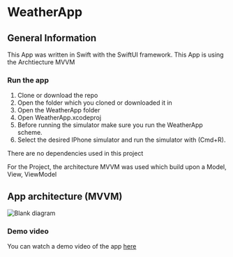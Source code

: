 # WeatherApp

## General Information

This App was written in Swift with the SwiftUI framework. 
This App is using the Archtiecture MVVM

### Run the app
1. Clone or download the repo
2. Open the folder which you cloned or downloaded it in
3. Open the WeatherApp folder
4. Open WeatherApp.xcodeproj
5. Before running the simulator make sure you run the WeatherApp scheme. 
6. Select the desired IPhone simulator and run the simulator with (Cmd+R). 

There are no dependencies used in this project

For the Project, the architecture MVVM was used which build upon a Model, View, ViewModel

## App architecture (MVVM)
![Blank diagram](https://user-images.githubusercontent.com/71644512/116561431-98971900-a902-11eb-9d1d-63b5f1e115b4.png)

### Demo video
You can watch a demo video of the app [here](https://www.youtube.com/watch?v=BO9DabZmrTA)
